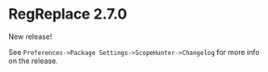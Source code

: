 # RegReplace 2.7.0

New release!

See `Preferences->Package Settings->ScopeHunter->Changelog` for more info on 
the release.
